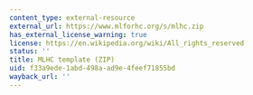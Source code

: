```yaml
---
content_type: external-resource
external_url: https://www.mlforhc.org/s/mlhc.zip
has_external_license_warning: true
license: https://en.wikipedia.org/wiki/All_rights_reserved
status: ''
title: MLHC template (ZIP)
uid: f33a9ede-1abd-498a-ad9e-4feef71855bd
wayback_url: ''
---
```


